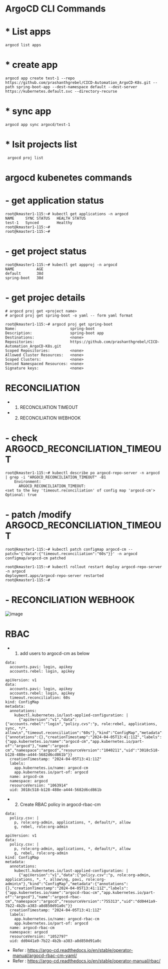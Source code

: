 # ArgoCD CLI Commands

# * List apps
  ``` argocd list apps ```
# * create app 
  ``` argocd app create test-1 --repo https://github.com/prashanthgrebel/CICD-Automation_ArgoCD-K8s.git --path spring-boot-app --dest-namespace default --dest-server https://kubernetes.default.svc --directory-recurse ```
# * sync app
  ``` argocd app sync argocd/test-1 ```
# * lsit projects list
``` argocd proj list```

# argocd kubenetes commands
# - get application status
```
root@kmaster1-115:~# kubectl get applications -n argocd
NAME     SYNC STATUS   HEALTH STATUS
test-1   Synced        Healthy
root@kmaster1-115:~# 
root@kmaster1-115:~#
```
# - get project status
```
root@kmaster1-115:~# kubectl get appproj -n argocd
NAME          AGE
default       38d
spring-boot   38d
```
# - get projec details
```
# argocd proj get <project name>
# argocd proj get spring-boot -o yaml -- form yaml format

root@kmaster1-115:~# argocd proj get spring-boot
Name:                        spring-boot
Description:                 spring-boot app
Destinations:                <none>
Repositories:                https://github.com/prashanthgrebel/CICD-Automation_ArgoCD-K8s.git
Scoped Repositories:         <none>
Allowed Cluster Resources:   <none>
Scoped Clusters:             <none>
Denied Namespaced Resources: <none>
Signature keys:              <none>
```
# RECONCILIATION
* 1. RECONCILIATION TIMEOUT
* 2. RECONCILIATION WEBHOOK

# - check ARGOCD_RECONCILIATION_TIMEOUT
```
root@kmaster1-115:~# kubectl describe po argocd-repo-server -n argocd  | grep -i "ARGOCD_RECONCILIATION_TIMEOUT" -B1
    Environment:
      ARGOCD_RECONCILIATION_TIMEOUT:                                <set to the key 'timeout.reconciliation' of config map 'argocd-cm'>                                          Optional: true
```
# - patch /modify ARGOCD_RECONCILIATION_TIMEOUT
```
root@kmaster1-115:~# kubectl patch configmap argocd-cm --patch='{"data":{"timeout.reconciliation":"60s"}}' -n argocd 
configmap/argocd-cm patched

root@kmaster1-115:~# kubectl rollout restart deploy argocd-repo-server -n argocd
deployment.apps/argocd-repo-server restarted
root@kmaster1-115:~# 
```
# - RECONCILIATION WEBHOOK

![image](https://github.com/prashanthgrebel/CICD-Automation_ArgoCD-K8s/assets/92351464/75f708d4-276f-41d0-b843-8249018a2ea9)


# RBAC

* 1. add users to argocd-cm as below
```
data:
  accounts.pavi: login, apikey
  accounts.rebel: login, apikey
```


```
apiVersion: v1
data:
  accounts.pavi: login, apikey
  accounts.rebel: login, apikey
  timeout.reconciliation: 60s
kind: ConfigMap
metadata:
  annotations:
    kubectl.kubernetes.io/last-applied-configuration: |
      {"apiVersion":"v1","data":{"accounts.rebel":"login","policy.cvs":"p, role:rebel, applications, sync, */*, allow\n","timeout.reconciliation":"60s"},"kind":"ConfigMap","metadata":{"annotations":{},"creationTimestamp":"2024-04-05T13:41:11Z","labels":{"app.kubernetes.io/name":"argocd-cm","app.kubernetes.io/part-of":"argocd"},"name":"argocd-cm","namespace":"argocd","resourceVersion":"1040211","uid":"3018c518-b128-488e-a444-5682d6cd861b"}}
  creationTimestamp: "2024-04-05T13:41:11Z"
  labels:
    app.kubernetes.io/name: argocd-cm
    app.kubernetes.io/part-of: argocd
  name: argocd-cm
  namespace: argocd
  resourceVersion: "1063914"
  uid: 3018c518-b128-488e-a444-5682d6cd861b
```
* 2. Create RBAC policy in argocd-rbac-cm
```
data:
  policy.csv: |
    p, role:org-admin, applications, *, default/*, allow
    g, rebel, role:org-admin
```
```
apiVersion: v1
data:
  policy.csv: |
    p, role:org-admin, applications, *, default/*, allow
    g, rebel, role:org-admin
kind: ConfigMap
metadata:
  annotations:
    kubectl.kubernetes.io/last-applied-configuration: |
      {"apiVersion":"v1","data":{"policy.csv":"p, role:org-admin, applications, *, *, allow\ng, pavi, role:org-admin\n"},"kind":"ConfigMap","metadata":{"annotations":{},"creationTimestamp":"2024-04-05T13:41:11Z","labels":{"app.kubernetes.io/name":"argocd-rbac-cm","app.kubernetes.io/part-of":"argocd"},"name":"argocd-rbac-cm","namespace":"argocd","resourceVersion":"755313","uid":"dd0441a9-7b22-4b2b-a383-a8d850d91a0c"}}
  creationTimestamp: "2024-04-05T13:41:11Z"
  labels:
    app.kubernetes.io/name: argocd-rbac-cm
    app.kubernetes.io/part-of: argocd
  name: argocd-rbac-cm
  namespace: argocd
  resourceVersion: "1052797"
  uid: dd0441a9-7b22-4b2b-a383-a8d850d91a0c
```

* Refer : https://argo-cd.readthedocs.io/en/stable/operator-manual/argocd-rbac-cm-yaml/
* Refer : https://argo-cd.readthedocs.io/en/stable/operator-manual/rbac/



